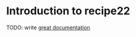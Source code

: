 # Introduction to recipe22

TODO: write [great documentation](http://jacobian.org/writing/what-to-write/)
